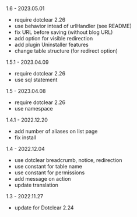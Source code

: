 1.6 - 2023.05.01
- require dotclear 2.26
- use behavior intead of urlHandler (see README)
- fix URL before saving (without blog URL)
- add option for visible redirection
- add plugin Uninstaller features
- change table structure (for redirect option)

1.5.1 - 2023.04.09
- require dotclear 2.26
- use sql statement

1.5 - 2023.04.08
- require dotclear 2.26
- use namespace

1.4.1 - 2022.12.20
- add number of aliases on list page
- fix install

1.4 - 2022.12.04
- use dotclear breadcrumb, notice, redirection
- use constant for table name
- use constant for permissions
- add message on action
- update translation

1.3 - 2022.11.27
- update for Dotclear 2.24